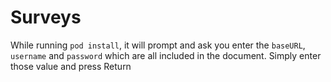 # Surveys

While running `pod install`, it will prompt and ask you enter the `baseURL`, `username` and `password` which are all included in the document. Simply enter those value and press Return
